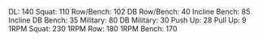 DL: 140
 Squat: 110
 Row/Bench: 102
 DB Row/Bench: 40
 Incline Bench: 85
 Incline DB Bench: 35
 Military: 80
 DB Military: 30
 Push Up: 28
 Pull Up: 9
 1RPM Squat: 230
 1RPM Row: 180
 1RPM Bench: 170

